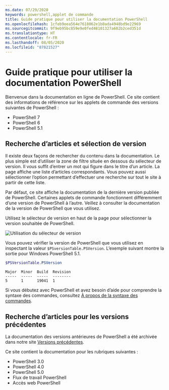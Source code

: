 ```yaml
---
ms.date: 07/29/2020
keywords: powershell,applet de commande
title: Guide pratique pour utiliser la documentation PowerShell
ms.openlocfilehash: 1cfeb9eea564e7618062e1b8ada4948bd9e22969
ms.sourcegitcommit: 9f9eb95bc859e9e0fed48101327a602b2ced351d
ms.translationtype: HT
ms.contentlocale: fr-FR
ms.lasthandoff: 08/05/2020
ms.locfileid: "87821527"
---
```

# <a name="how-to-use-the-powershell-documentation"></a>Guide pratique pour utiliser la documentation PowerShell

Bienvenue dans la documentation en ligne de PowerShell. Ce site contient des informations de référence sur les applets de commande des versions suivantes de PowerShell :

- PowerShell 7
- PowerShell 6
- PowerShell 5.1

## <a name="finding-articles-and-selecting-a-version"></a>Recherche d’articles et sélection de version

Il existe deux façons de rechercher du contenu dans la documentation. Le plus simple est d’utiliser la zone de filtre située en dessous du sélecteur de version. Il vous suffit d’entrer un mot qui figure dans le titre d’un article. La page affiche une liste d’articles correspondants. Vous pouvez aussi sélectionner l’option permettant d’effectuer une recherche sur tout le site à partir de cette liste.

Par défaut, ce site affiche la documentation de la dernière version publiée de PowerShell. Certaines applets de commande fonctionnent différemment d’une version de PowerShell à l’autre. Veillez à consulter la documentation de la version de PowerShell que vous utilisez.

Utilisez le sélecteur de version en haut de la page pour sélectionner la version souhaitée de PowerShell.

![Utilisation du sélecteur de version](media/how-to-use-docs/version-search.gif)

Vous pouvez vérifier la version de PowerShell que vous utilisez en inspectant la valeur `$PSversionTable.PSVersion`. L’exemple suivant montre la sortie pour Windows PowerShell 5.1.

```powershell
$PSVersionTable.PSVersion
```

```Output
Major  Minor  Build  Revision
-----  -----  -----  --------
5      1      19041  1
```

Si vous débutez avec PowerShell et avez besoin d’aide pour comprendre la syntaxe des commandes, consultez [À propos de la syntaxe des commandes](/powershell/module/microsoft.powershell.core/about/about_command_syntax).

## <a name="finding-articles-for-previous-versions"></a>Recherche d’articles pour les versions précédentes

La documentation des versions antérieures de PowerShell a été archivée dans notre site [Versions précédentes](https://aka.ms/PSLegacyDocs).

Ce site contient la documentation pour les rubriques suivantes :

- PowerShell 3.0
- PowerShell 4.0
- PowerShell 5.0
- Flux de travail PowerShell
- Accès web PowerShell
